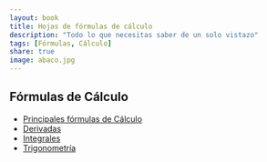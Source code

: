 ```yaml
---
layout: book
title: Hojas de fórmulas de cálculo
description: "Todo lo que necesitas saber de un solo vistazo"
tags: [Fórmulas, Cálculo]
share: true
image: abaco.jpg
---
```


## Fórmulas de Cálculo

- [Principales fórmulas de Cálculo](https://github.com/asalber/formulas-calculo/raw/master/formulas-calculo.pdf)
- [Derivadas](https://github.com/asalber/formulas-calculo/raw/master/formulas-derivadas.pdf)
- [Integrales](https://github.com/asalber/formulas-calculo/raw/master/formulas-integrales.pdf)
- [Trigonometría](https://github.com/asalber/formulas-calculo/raw/master/formulas-trigonometria.pdf)
